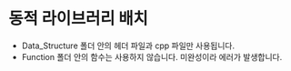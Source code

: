 # 동적 라이브러리 배치
* Data_Structure 폴더 안의 헤더 파일과 cpp 파일만 사용됩니다.
* Function 폴더 안의 함수는 사용하지 않습니다. 미완성이라 에러가 발생합니다.
